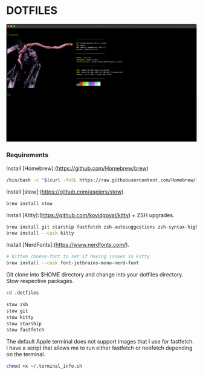 # DOTFILES

![screenshot](img/terminal-ss.png)

### Requirements

Install [Homebrew]:(https://github.com/Homebrew/brew)

```bash
/bin/bash -c "$(curl -fsSL https://raw.githubusercontent.com/Homebrew/install/HEAD/install.sh)"
```

Install [stow]:(https://github.com/aspiers/stow).

```zsh
brew install stow
```

Install [Kitty]:(https://github.com/kovidgoyal/kitty) + ZSH upgrades.

```zsh
brew install git starship fastfetch zsh-autosuggestions zsh-syntax-highlighting
brew install --cask kitty
```

Install [NerdFonts]:(https://www.nerdfonts.com/).

```zsh
# kitten choose-font to set if having issues in kitty
brew install --cask font-jetbrains-mono-nerd-font
```

Git clone into $HOME directory and change into your dotfiles directory.
Stow respective packages.

```zsh
cd .dotfiles
```

```zsh
stow zsh
stow git
stow kitty
stow starship
stow fastfetch
```

The default Apple terminal does not support images that I use for fastfetch. I have a script that allows me to run either fastfetch or neofetch depending on the terminal.

```zsh
chmod +x ~/.terminal_info.sh
```
